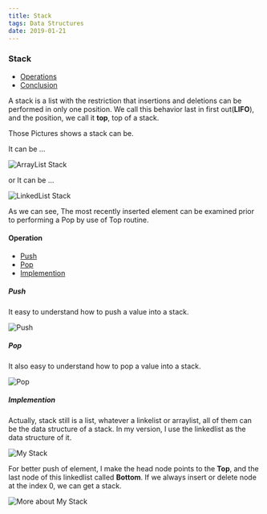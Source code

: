 ```yaml
---
title: Stack
tags: Data Structures
date: 2019-01-21
---
```

### Stack

- [Operations](#Operations)
- [Conclusion](#Conclusion)

A stack is a list with the restriction that insertions and deletions can be performed in only one position. We call this behavior last in first out(**LIFO**), and the position, we call it **top**, top of a stack.

Those Pictures shows a stack can be.

<!-- more -->

It can be ...

![ArrayList Stack](https://i.loli.net/2019/01/21/5c450f7098931.png)

or It can be ...

![LinkedList Stack](https://i.loli.net/2019/01/21/5c450f70a57d3.png)

As we can see, The most recently inserted element can be examined prior to performing a Pop by use of Top routine.

#### Operation

- [Push](#Push)
- [Pop](#Pop)
- [Implemention](#Implemention)

##### Push

It easy to understand how to push a value into a stack.

![Push](https://i.loli.net/2019/01/21/5c450f70adb4e.png)

##### Pop

It also easy to understand how to pop a value into a stack.

![Pop](https://i.loli.net/2019/01/21/5c450f70ad3bb.png)

##### Implemention

Actually, stack still is a list, whatever a linkelist or arraylist, all of them can be the data structure of a stack.
In my version, I use the linkedlist as the data structure of it.

![My Stack](https://i.loli.net/2019/01/21/5c450f70b2095.png)

For better push of element, I make the head node points to the **Top**, and the last node of this linkedlist called **Bottom**. If we always insert or delete node at the index 0, we can get a stack.

![More about My Stack](https://i.loli.net/2019/01/21/5c450f70ae1e4.png)


